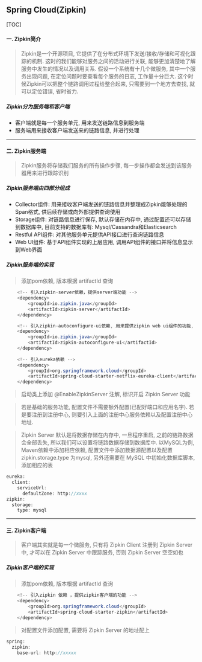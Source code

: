 ## Spring Cloud(Zipkin)

[TOC]

#### 一. Zipkin简介

> Zipkin是一个开源项目, 它提供了在分布式环境下发送/接收/存储和可视化跟踪的机制. 这时的我们能够对服务之间的活动进行关联, 能够更加清楚地了解服务中发生的情况以及调用关系. 假设一个系统有十几个微服务, 其中一个服务出现问题, 在定位问题时要查看每个服务的日志, 工作量十分巨大. 这个时候Zipkin可以把整个链路调用过程给整合起来, 只需要到一个地方去查找, 就可以定位错误, 省时省力. 

##### Zipkin分为服务端和客户端

* 客户端就是每一个服务单元, 用来发送链路信息到服务端
* 服务端用来接收客户端发送来的链路信息, 并进行处理

---

#### 二. Zipkin服务端

> Zipkin服务将存储我们服务的所有操作步骤, 每一步操作都会发送到该服务器用来进行跟踪识别

##### Zipkin服务端由四部分组成

* Collector组件: 用来接收客户端发送的链路信息并整理成Zipkin能够处理的Span格式, 供后续存储或向外部提供查询使用
* Storage组件: 对链路信息进行保存, 默认存储在内存中, 通过配置还可以存储到数据库中, 目前支持的数据库有: Mysql/Cassandra和Elasticsearch
* Restful API组件: 对其他服务单元提供API接口进行查询链路信息
* Web UI组件: 基于API组件实现的上层应用, 调用API组件的接口并将信息显示到Web界面

##### Zipkin服务端的实现

> 添加pom依赖, 版本根据 artifactId 查询

```java 
	<!-- 引入zipkin-server依赖，提供server端功能 -->
	<dependency>
		<groupId>io.zipkin.java</groupId>
		<artifactId>zipkin-server</artifactId>
	</dependency>

	<!-- 引入zipkin-autoconfigure-ui依赖, 用来提供zipkin web ui组件的功能, 方便查看相关信息 -->
	<dependency>
		<groupId>io.zipkin.java</groupId>
		<artifactId>zipkin-autoconfigure-ui</artifactId>
	</dependency>
	
    <!-- 引入eureka依赖 -->
	<dependency>
		<groupId>org.springframework.cloud</groupId>
		<artifactId>spring-cloud-starter-netflix-eureka-client</artifactId>
	</dependency>
```

> 启动类上添加 @EnableZipkinServer 注解, 标识开启 Zipkin Server 功能

> 若是基础的服务功能, 配置文件不需要额外配置(已配好端口和应用名字). 若是要注册到注册中心, 则要引入上面的注册中心服务依赖以及配置注册中心地址. 

> Zipkin Server 默认是将数据存储在内存中, 一旦程序重启, 之前的链路数据会全部丢失, 所以我们可以设置将链路数据存储到数据库中. 以MySQL为例, Maven依赖中添加相应依赖, 配置文件中添加数据源配置以及配置 zipkin.storage.type 为mysql, 另外还需要在 MySQL 中初始化数据库脚本,添加相应的表

```java
eureka:
  client:
    serviceUrl:
      defaultZone: http://xxxx
zipkin:
  storage:
    type: mysql
```

---

#### 三. Zipkin客户端

> 客户端其实就是每一个微服务, 只有将 Zipkin Client 注册到 Zipkin Server 中, 才可以在 Zipkin Server 中跟踪服务, 否则 Zipkin Server 空空如也

##### Zipkin客户端的实现

> 添加pom依赖, 版本根据 artifactId 查询

```java
	<!-- 引入zipkin 依赖 ，提供zipkin客户端的功能 -->
	<dependency>
		<groupId>org.springframework.cloud</groupId>
		<artifactId>spring-cloud-starter-zipkin</artifactId>
	</dependency>
```

> 对配置文件添加配置, 需要将 Zipkin Server 的地址配上

~~~java
spring:
  zipkin:
    base-url: http://xxxxx
~~~

